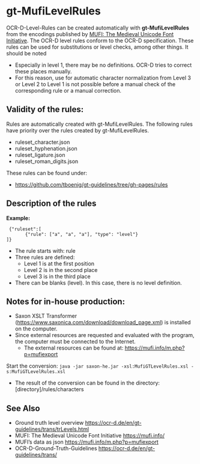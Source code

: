 # gt-MufiLevelRules

OCR-D-Level-Rules can be created automatically with **gt-MufiLevelRules** from the encodings published by [MUFI: The Medieval Unicode Font Initiative](https://mufi.info/m.php?p=mufi). The OCR-D level rules conform to the OCR-D specification. 
These rules can be used for substitutions or level checks, among other things. 
It should be noted 
- Especially in level 1, there may be no definitions. OCR-D tries to correct these places manually. 
- For this reason, use for automatic character normalization from Level 3 or Level 2 to Level 1 is not possible before a manual check of the corresponding rule or a manual correction.

## Validity of the rules:

Rules are automatically created with gt-MufiLevelRules. 
The following rules have priority over the rules created by gt-MufiLevelRules.
- ruleset_character.json
- ruleset_hyphenation.json
- ruleset_ligature.json
- ruleset_roman_digits.json 

These rules can be found under: 
- https://github.com/tboenig/gt-guidelines/tree/gh-pages/rules


## Description of the rules
**Example:**

```
 {"ruleset":[
       {"rule": ["a", "a", "a"], "type": "level"}
]}
```

- The rule starts with: rule
- Three rules are defined:
  - Level 1 is at the first position
  - Level 2 is in the second place
  - Level 3 is in the third place
- There can be blanks (level). In this case, there is no level definition. 

## Notes for in-house production:
- Saxon XSLT Transformer (https://www.saxonica.com/download/download_page.xml) is installed on the computer.
- Since external resources are requested and evaluated with the program, the computer must be connected to the Internet.
  - The external resources can be found at: https://mufi.info/m.php?p=mufiexport

Start the conversion: `java -jar saxon-he.jar -xsl:MufiGTLevelRules.xsl -s:MufiGTLevelRules.xsl`

- The result of the conversion can be found in the directory: [directory]/rules/characters


## See Also
- Ground truth level overview https://ocr-d.de/en/gt-guidelines/trans/trLevels.html
- MUFI: The Medieval Unicode Font Initiative https://mufi.info/
- MUFI’s data as json https://mufi.info/m.php?p=mufiexport
- OCR-D-Ground-Truth-Guidelines  https://ocr-d.de/en/gt-guidelines/trans/
